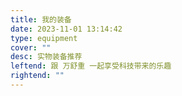 ```yaml
---
title: 我的装备
date: 2023-11-01 13:14:42
type: equipment
cover: ""
desc: 实物装备推荐
leftend: 跟 万舒重 一起享受科技带来的乐趣
rightend: ""
---
```


